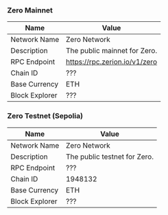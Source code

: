 ### Zero Mainnet[](https://docs.base.org/docs/network-information#base-mainnet)

| Name | Value |
| --- | --- |
| Network Name | Zero Network |
| Description | The public mainnet for Zero. |
| RPC Endpoint | https://rpc.zerion.io/v1/zero |
| Chain ID | ??? |
| Base Currency | ETH |
| Block Explorer | ??? |

### Zero Testnet (Sepolia)[](https://docs.base.org/docs/network-information#base-mainnet)

| Name | Value |
| --- | --- |
| Network Name | Zero Network |
| Description | The public testnet for Zero. |
| RPC Endpoint | ??? |
| Chain ID | 1948132 |
| Base Currency | ETH |
| Block Explorer | ??? |